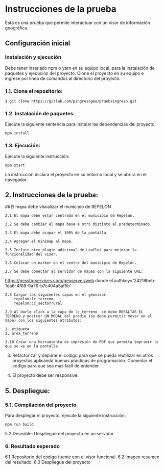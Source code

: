 # Instrucciones de la prueba
Esta es una prueba que permite interactuar con un visor de información geográfica.

## Configuración inicial

### Instalación y ejecución

Debe tener instalado npm o yarn en su equipo local, para la instalación de paquetes y ejecución del proyecto. Clone el proyecto en su equipo e ingrese por línea de comandos al directorio del proyecto.

### 1.1. Clone el repositorio:

```
$ git clone https://gitlab.com/pingresogeo/pruebaingreso.git
```

### 1.2. Instalación de paquetes:
Ejecute la siguiente sentencia para instalar las dependencias del proyecto:

    npm install

### 1.3. Ejecución:
Ejecute la siguiente instrucción:

    npm start

La instrucción iniciará el proyecto en su entorno local y se abrirá en el navegador.

## 2. Instrucciones de la prueba:

##El mapa debe visualizar el municipio de REPELON 

    2.1 El mapa debe estar centrado en el municipio de Repelón.

    2.2 Se debe cambiar el mapa base a otro distinto al predeterminado.
    
    2.3 El mapa debe ocupar el 100% de la pantalla.

    2.4 Agregar el minimap al mapa.

    2.5 Incluir otro plugin adicional de Leaflet para mejorar la funcionalidad del visor.

    2.6 Colocar un marker en el centro del municipio de Repelón.

    2.7 Se debe conectar al servidor de mapas con la siguiente URL:
https://gesstorservices.com/geoserver/web donde el authkey='24218beb-1da6-4f89-9a76-b7c404a5af5b'
    
    2.8 Cargar las siguientes capas en el geovisor:
        repelon:lc_terreno
        repelon:cc_sectorrural

    2.9 Al darle click a la capa de lc_terreno  se debe RESALTAR EL TERRENO y mostrar UN MODAL del predio (se debe permitir mover en el mapa) con los siguientes atributos:

    1. etiqueta
    2. area_terreno

    2.10 Crear una herramienta de impresión de PDF que permita imprimir lo que se ve en la pantalla

3. Refactorizar y depurar el codigo para que se pueda reutilizar en otros proyectos aplicando buenas practicas de programación. Comentar el codigo para que sea mas facil de entender.

4. El proyecto debe ser responsive.

## 5. Despliegue:

### 5.1. Compilación del proyecto
Para desplegar el proyecto, ejecute la siguiente instrucción:
    
    npm run build

5.2 Deseable: Despliegue del proyecto en un servidor.

### 6. Resultado esperado
6.1  Repositorio del codigo fuente con el visor funcional.
6.2  Imagen resumen del resultado.
6.3  Despliegue del proyecto



